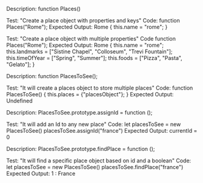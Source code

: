 Description: function Places()

Test: "Create a place object with properties and keys"
Code: function Places("Rome");
Expected Output: Rome {
  this.name = "rome";
}

Test: "Create a place object with multiple properties"
Code function Places("Rome");
Expected Output: Rome {
  this.name = "rome";
  this.landmarks = ["Sistine Chapel", "Colloseum", "Trevi Fountain"];
  this.timeOfYear = ["Spring", "Summer"];
  this.foods = ["Pizza", "Pasta", "Gelato"];
}

Description: function PlacesToSee();

Test: "It will create a places object to store multiple places"
Code: function PlacesToSee() {
  this.places = {"placesObject"};
}
Expected Output: Undefined

Description: PlacesToSee.prototype.assignId = function ();

Test: "It will add an Id to any new place"
Code: let placesToSee = new PlacesToSee()
placesToSee.assignId("france")
Expected Output: currentId = 0

Description: PlacesToSee.prototype.findPlace = function ();

Test: "It will find a specific place object based on id and a boolean"
Code: let placesToSee = new PlacesToSee()
placesToSee.findPlace("france")
Expected Output: 1 : France

